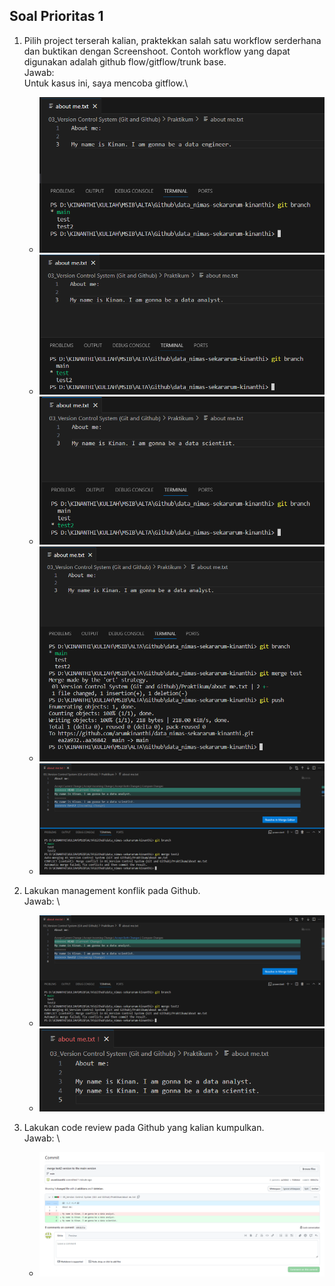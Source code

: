 ## Soal Prioritas 1

1. Pilih project terserah kalian, praktekkan salah satu workflow serderhana dan buktikan dengan Screenshoot. Contoh workflow yang dapat digunakan adalah github flow/gitflow/trunk base.\
   Jawab:\
   Untuk kasus ini, saya mencoba gitflow.\
   - ![alt text](https://github.com/arumkinanthi/data_nimas-sekararum-kinanthi/blob/main/03_Version%20Control%20System%20(Git%20and%20Github)/Screenshot/eksplorasi%20no%201%20a.png?raw=true)
   - ![alt text](https://github.com/arumkinanthi/data_nimas-sekararum-kinanthi/blob/main/03_Version%20Control%20System%20(Git%20and%20Github)/Screenshot/eksplorasi%20no%201%20b.png?raw=true)
   - ![alt text](https://github.com/arumkinanthi/data_nimas-sekararum-kinanthi/blob/main/03_Version%20Control%20System%20(Git%20and%20Github)/Screenshot/eksplorasi%20no%201%20c.png?raw=true)
   - ![alt text](https://github.com/arumkinanthi/data_nimas-sekararum-kinanthi/blob/main/03_Version%20Control%20System%20(Git%20and%20Github)/Screenshot/eksplorasi%20no%201%20d.png?raw=true)
   - ![alt text](https://github.com/arumkinanthi/data_nimas-sekararum-kinanthi/blob/main/03_Version%20Control%20System%20(Git%20and%20Github)/Screenshot/eksplorasi%20no%201%20e.png?raw=true)
   
2. Lakukan management konflik pada Github.\
   Jawab:
   \
   - ![alt text](https://github.com/arumkinanthi/data_nimas-sekararum-kinanthi/blob/main/03_Version%20Control%20System%20(Git%20and%20Github)/Screenshot/eksplorasi%20no%202%20a.png?raw=true)
   - ![alt text](https://github.com/arumkinanthi/data_nimas-sekararum-kinanthi/blob/main/03_Version%20Control%20System%20(Git%20and%20Github)/Screenshot/eksplorasi%20no%202%20b.png?raw=true)
   
3. Lakukan code review pada Github yang kalian kumpulkan.\
   Jawab:
   \
   - ![alt text](https://github.com/arumkinanthi/data_nimas-sekararum-kinanthi/blob/main/03_Version%20Control%20System%20(Git%20and%20Github)/Screenshot/eksplorasi%20no%203.png?raw=true)